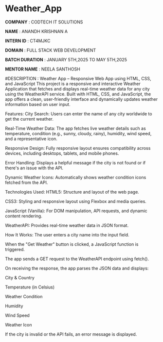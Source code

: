# Weather_App

**COMPANY** : CODTECH IT SOLUTIONS

**NAME** : ANANDH KRISHNAN A

**INTERN ID** : CT4MJKC

**DOMAIN** : FULL STACK WEB DEVELOPMENT

**BATCH DURATION** : JANUARY 5TH,2025 TO MAY 5TH,2025

**MENTOR NAME** : NEELA SANTHOSH

#DESCRIPTION :
 Weather App – Responsive Web App using HTML, CSS, and JavaScript
This project is a responsive and interactive Weather Application that fetches and displays real-time weather data for any city using the WeatherAPI service. Built with HTML, CSS, and JavaScript, the app offers a clean, user-friendly interface and dynamically updates weather information based on user input.

 Features:
City Search: Users can enter the name of any city worldwide to get the current weather.

Real-Time Weather Data: The app fetches live weather details such as temperature, condition (e.g., sunny, cloudy, rainy), humidity, wind speed, and a representative icon.

Responsive Design: Fully responsive layout ensures compatibility across devices, including desktops, tablets, and mobile phones.

Error Handling: Displays a helpful message if the city is not found or if there's an issue with the API.

Dynamic Weather Icons: Automatically shows weather condition icons fetched from the API.

Technologies Used:
HTML5: Structure and layout of the web page.

CSS3: Styling and responsive layout using Flexbox and media queries.

JavaScript (Vanilla): For DOM manipulation, API requests, and dynamic content rendering.

WeatherAPI: Provides real-time weather data in JSON format.

How It Works:
The user enters a city name into the input field.

When the "Get Weather" button is clicked, a JavaScript function is triggered.

The app sends a GET request to the WeatherAPI endpoint using fetch().

On receiving the response, the app parses the JSON data and displays:

City & Country

Temperature (in Celsius)

Weather Condition

Humidity

Wind Speed

Weather Icon

If the city is invalid or the API fails, an error message is displayed.

